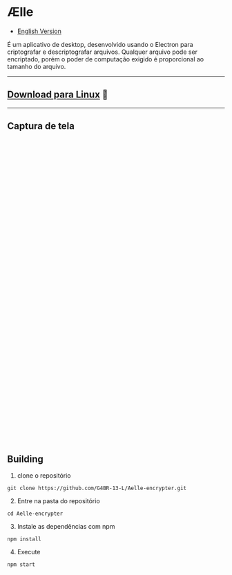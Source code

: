 # Ælle
- [English Version](/README-en.md)

É um aplicativo de desktop, desenvolvido usando o Electron para criptografar e descriptografar arquivos. Qualquer arquivo pode ser encriptado, porém o poder de computação exigido é proporcional ao tamanho do arquivo.

***
## [Download para Linux](https://github.com/G4BR-13-L/Aelle-encrypter/releases) 🐧
***
## Captura de tela
<html>
<style>div{
    background-image:url('somefiles/screenshotv1.png');
    width:600px;
    Height:700px;
    margin: 0 auto;
    box-align:center;
}</style>
<div></div>
</html>

## Building

1. clone o repositório
```
git clone https://github.com/G4BR-13-L/Aelle-encrypter.git
```

2. Entre na pasta do repositório
```
cd Aelle-encrypter
```
3. Instale as dependências com npm
```
npm install
```
4. Execute
```
npm start
```
